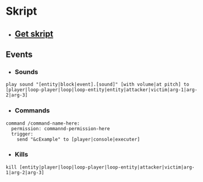 # Skript #
- ## [Get skript](https://skunity.com/downloads) ##

## Events ##

- ### Sounds ###
```
play sound "[entity|block|event].[sound]" [with volume|at pitch] to [player|loop-player|loop|loop-entity|entity|attacker|victim|arg-1|arg-2|arg-3]
```

- ### Commands ###
```
command /command-name-here:
  permission: commannd-permission-here
  trigger:
    send "&cExample" to [player|console|executer]
```

- ### Kills ###
```
kill [entity|player|loop|loop-player|loop-entity|attacker|victim|arg-1|arg-2|arg-3]
```
